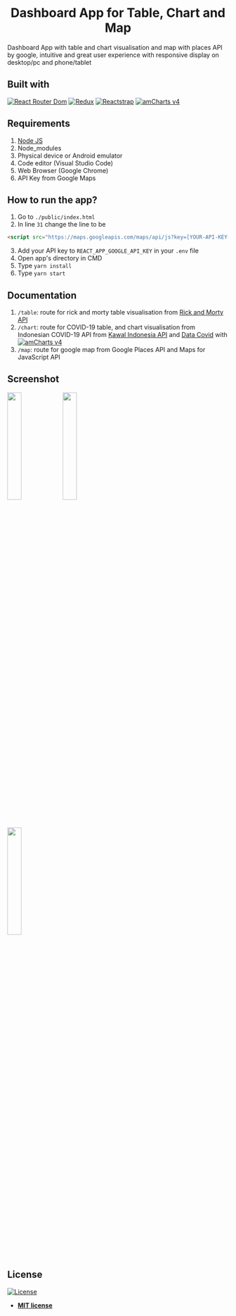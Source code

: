 <h1 align="center">Dashboard App for Table, Chart and Map</h1>

Dashboard App with table and chart visualisation and map with places API by google, intuitive and great user experience with responsive display on desktop/pc and phone/tablet

## Built with
[![React Router Dom](https://img.shields.io/badge/React%20Router%20Dom-v5.2.0-orange)](https://reactrouter.com/)
[![Redux](https://img.shields.io/badge/Redux-v4.0.5-purple.svg?style=rounded-square)](https://redux.js.org/)
[![Reactstrap](https://img.shields.io/badge/Reactstrap-v8.5.1-orange)](https://reactstrap.github.io/)
[![amCharts v4](https://img.shields.io/badge/amCharts-v4-blue)](https://www.amcharts.com/docs/v4/)


## Requirements
1. <a href="https://nodejs.org/en/download/">Node JS</a>
2. Node_modules
3. Physical device or Android emulator
4. Code editor (Visual Studio Code)
5. Web Browser (Google Chrome)
6. API Key from Google Maps

## How to run the app?
1. Go to `./public/index.html`
2. In line `31` change the line to be</br>
``` html
<script src="https://maps.googleapis.com/maps/api/js?key=[YOUR-API-KEY-HERE]&libraries=places"></script>

```
3. Add your API key to `REACT_APP_GOOGLE_API_KEY` in your `.env` file
4. Open app's directory in CMD
5. Type `yarn install`
6. Type `yarn start`

## Documentation
1. `/table`: route for rick and morty table visualisation from [Rick and Morty API](https://rickandmortyapi.com/api)
2. `/chart`: route for COVID-19 table, and chart visualisation from Indonesian COVID-19 API from [Kawal Indonesia API](https://api.kawalcorona.com/indonesia) and [Data Covid](https://data.covid19.go.id/public/api) with [![amCharts v4](https://img.shields.io/badge/amCharts-v4-blue)](https://www.amcharts.com/docs/v4/)
3. `/map`: route for google map from Google Places API and Maps for JavaScript API

## Screenshot
<img src='https://drive.google.com/uc?id=1Dcgj0ei416a3aoRLkvaT_g5bLa8K7hls' width='25%'><img src='https://drive.google.com/uc?id=1GsBAZJferlEc9qi-XMGwSacZmEBPVP6V' width='25%'>

<img src='https://drive.google.com/uc?id=10cyZWPsY00b8uMSN7WsEQoTbmL9evotx' width='25%'>


## License

[![License](http://img.shields.io/:license-mit-blue.svg?style=flat-square)](http://badges.mit-license.org)

- **[MIT license](http://opensource.org/licenses/mit-license.php)**



